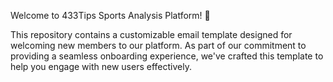 Welcome to 433Tips Sports Analysis Platform! 🎉

This repository contains a customizable email template designed for welcoming new members to our platform. As part of our commitment to providing a seamless onboarding experience, we've crafted this template to help you engage with new users effectively.
